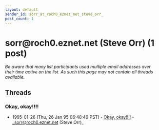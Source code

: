 ```yaml
---
layout: default
sender_id: sorr_at_roch0_eznet_net_steve_orr_
post_count: 1
---
```


# sorr<span>@</span>roch0.eznet.net (Steve Orr) (1 post)

_Be aware that many list participants used multiple email addresses over their time active on the list. As such this page may not contain all threads available._

## Threads

### Okay, okay!!!!
+ 1995-01-26 (Thu, 26 Jan 95 06:48:49 PST) - [Okay, okay!!!!](/archive/1995/01/28f59a61b9c553fecc425f9d71a58159923f1cd839b328547103d478bff863db) - _sorr@roch0.eznet.net (Steve Orr)_

